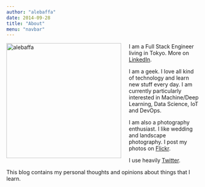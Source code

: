 ```yaml
---
author: "alebaffa"
date: 2014-09-28
title: "About"
menu: "navbar"
---
```

<img src="../../img/me.jpg" alt="alebaffa" style="width: 300px; float: left; margin-right: 20px; margin-bottom: 1px"/>

I am a Full Stack Engineer living in Tokyo. More on [LinkedIn](https://www.linkedin.com/in/alessandrobaffa).

I am a geek. I love all kind of technology and learn new stuff every day. I am currently particularly interested in Machine/Deep Learning, Data Science, IoT and DevOps.

I am also a photography enthusiast. I like wedding and landscape photography. I post my photos on [Flickr](https://www.flickr.com/photos/alebaffa/). 

I use heavily [Twitter](https://twitter.com/alebaffa).

This blog contains my personal thoughts and opinions about things that I learn.